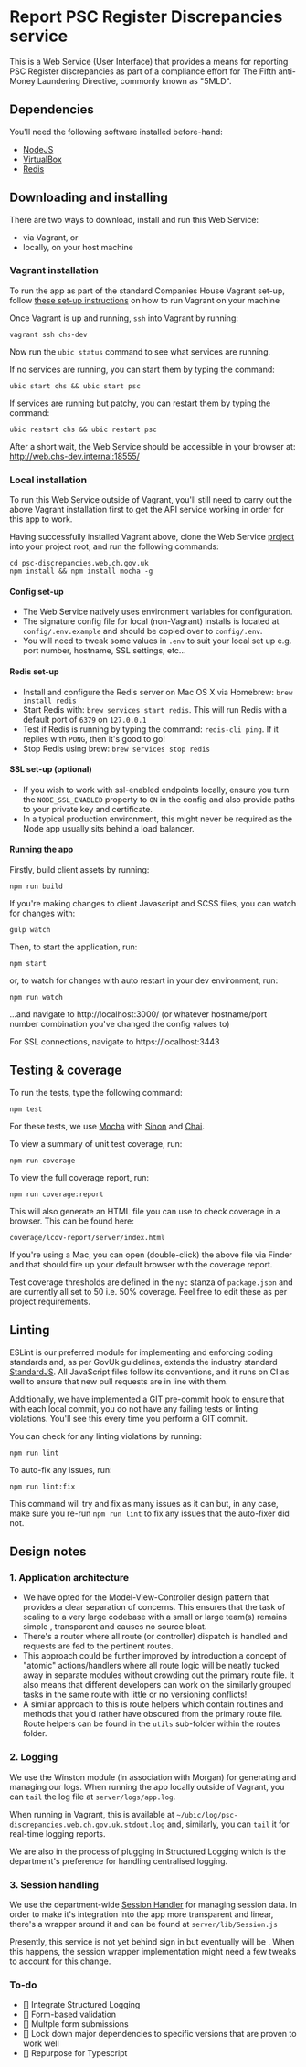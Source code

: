 # Report PSC Register Discrepancies service

This is a Web Service (User Interface) that provides a means for reporting PSC Register discrepancies as part of a compliance effort for The Fifth anti-Money Laundering Directive, commonly known as "5MLD".

## Dependencies

You'll need the following software installed before-hand:

  - [NodeJS](https://nodejs.org/en/)
  - [VirtualBox](https://www.virtualbox.org/)
  - [Redis](https://redis.io/topics/quickstart)

## Downloading and installing

There are two ways to download, install and run this Web Service:
- via Vagrant, or
- locally, on your host machine

 ### Vagrant installation

 To run the app as part of the standard Companies House Vagrant set-up, follow [these set-up instructions](https://github.com/companieshouse/vagrant-chs-development-v2) on how to run Vagrant on your machine

 Once Vagrant is up and running, `ssh` into Vagrant by running:
 ```
vagrant ssh chs-dev
 ```

Now run the `ubic status` command to see what services are running.

If no services are running, you can start them by typing the command:
```
ubic start chs && ubic start psc
```

If services are running but patchy, you can restart them by typing the command:
```
ubic restart chs && ubic restart psc
```
After a short wait, the Web Service should be accessible in your browser at: http://web.chs-dev.internal:18555/

### Local installation

To run this Web Service outside of Vagrant, you'll still need to carry out the above Vagrant installation first to get the API service working in order for this app to work.

Having successfully installed Vagrant above, clone the Web Service [project](https://github.com/companieshouse/psc-discrepancies.web.ch.gov.uk) into your project root, and run the following commands:
```
cd psc-discrepancies.web.ch.gov.uk
npm install && npm install mocha -g
```
#### Config set-up

- The Web Service natively uses environment variables for configuration.
- The signature config file for local (non-Vagrant) installs is located at `config/.env.example` and should be copied over to `config/.env`.
- You will need to tweak some values in `.env` to suit your local set up e.g. port number, hostname, SSL settings, etc...

#### Redis set-up

- Install and configure the Redis server on Mac OS X via Homebrew: `brew install redis`
- Start Redis with: `brew services start redis`. This will run Redis with a default port of `6379` on `127.0.0.1`
- Test if Redis is running by typing the command: `redis-cli ping`.  If it replies with `PONG`, then it's good to go!
- Stop Redis using brew: `brew services stop redis`

#### SSL set-up (optional)

- If you wish to work with ssl-enabled endpoints locally, ensure you turn the `NODE_SSL_ENABLED` property to `ON` in the config and also provide paths to your private key and certificate.
- In a typical production environment, this might never be required as the Node app usually sits behind a load balancer.

#### Running the app

Firstly, build client assets by running:
```
npm run build
```
If you're making changes to client Javascript and SCSS files, you can watch for changes with:
```
gulp watch
```
Then, to start the application, run:
```
npm start
```
or, to watch for changes with auto restart in your dev environment, run:
```
npm run watch
```
...and navigate to http://localhost:3000/ (or whatever hostname/port number combination you've changed the config values to)

For SSL connections, navigate to https://localhost:3443

## Testing & coverage

To run the tests, type the following command:
```
npm test
```
For these tests, we use [Mocha](http://mochajs.org/) with [Sinon](http://sinonjs.org/) and [Chai](http://chaijs.com/).

To view a summary of unit test coverage, run:
```
npm run coverage
```
To view the full coverage report, run:
```
npm run coverage:report
```
This will also generate an HTML file you can use to check coverage in a browser. This can be found here:
```
coverage/lcov-report/server/index.html
```
If you're using a Mac, you can open (double-click) the above file via Finder and that should fire up your default browser with the coverage report.

Test coverage thresholds are defined in the `nyc` stanza of `package.json` and are currently all set to 50 i.e. 50% coverage. Feel free to edit these as per project requirements.

## Linting

ESLint is our preferred module for implementing and enforcing coding standards and, as per GovUk guidelines, extends the industry standard  [StandardJS](https://standardjs.com/). All JavaScript files follow its conventions, and it runs on CI as well to ensure that new pull requests are in line with them.

Additionally, we have implemented a GIT pre-commit hook to ensure that with each local commit, you do not have any failing tests or linting violations. You'll see this every time you perform a GIT commit.

You can check for any linting violations by running:
```
npm run lint
```

To auto-fix any issues, run:
```
npm run lint:fix
```
This command will try and fix as many issues as it can but, in any case, make sure you re-run `npm run lint` to fix any issues that the auto-fixer did not.

## Design notes

 ### 1. Application architecture

- We have opted for the Model-View-Controller design pattern that provides a clear separation of concerns. This ensures that the task of scaling to a very large codebase with a small or large team(s) remains simple , transparent and causes no source bloat.
- There's  a router where all route (or controller) dispatch is handled and requests are fed to the pertinent routes.
- This approach could be further improved by introduction a concept of "atomic" actions/handlers where all route logic will be neatly tucked away in separate modules without crowding out the primary route file. It also means that different developers can work on the similarly grouped tasks in the same route  with little or no versioning conflicts!
- A similar approach to this is route helpers which contain routines and methods that you'd rather have obscured from the primary route file. Route helpers can be found in the `utils` sub-folder within the routes folder.

### 2. Logging

We use the Winston module (in association with Morgan) for generating and managing our logs. When running the app locally outside of Vagrant, you can `tail` the log file at `server/logs/app.log`.

When running in Vagrant, this is available at `~/ubic/log/psc-discrepancies.web.ch.gov.uk.stdout.log` and, similarly, you can `tail` it for real-time logging reports.

We are also in the process of plugging in Structured Logging which is the department's preference for handling centralised logging.

### 3. Session handling

We use the department-wide [Session Handler](https://github.com/companieshouse/node-session-handler) for managing session data. In order to make it's integration into the app more transparent and linear, there's a wrapper around it and can be found at `server/lib/Session.js`

Presently, this service is not yet behind sign in but eventually will be . When this happens, the session wrapper implementation might need a few tweaks to account for this change.

### To-do

- [] Integrate Structured Logging
- [] Form-based validation
- [] Multple form submissions
- [] Lock down major dependencies to specific versions that are proven to work well
- [] Repurpose for Typescript
